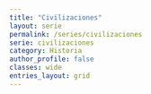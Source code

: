 ```yaml
---
title: "Civilizaciones"
layout: serie
permalink: /series/civilizaciones
serie: civilizaciones
category: Historia
author_profile: false
classes: wide
entries_layout: grid
---
```


